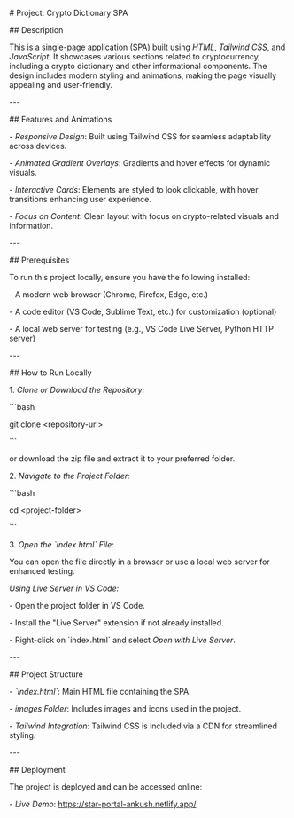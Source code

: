 \# Project: Crypto Dictionary SPA



\## Description

This is a single-page application (SPA) built using *HTML*, *Tailwind CSS*, and *JavaScript*. It showcases various sections related to cryptocurrency, including a crypto dictionary and other informational components. The design includes modern styling and animations, making the page visually appealing and user-friendly.



\---



\## Features and Animations

\- *Responsive Design*: Built using Tailwind CSS for seamless adaptability across devices.

\- *Animated Gradient Overlays*: Gradients and hover effects for dynamic visuals.

\- *Interactive Cards*: Elements are styled to look clickable, with hover transitions enhancing user experience.

\- *Focus on Content*: Clean layout with focus on crypto-related visuals and information.



\---



\## Prerequisites

To run this project locally, ensure you have the following installed:



\- A modern web browser (Chrome, Firefox, Edge, etc.)

\- A code editor (VS Code, Sublime Text, etc.) for customization (optional)

\- A local web server for testing (e.g., VS Code Live Server, Python HTTP server)



\---



\## How to Run Locally

1\. *Clone or Download the Repository:*

&#x20;  \`\`\`bash

&#x20;  git clone \<repository-url>

&#x20;  \`\`\`

&#x20;  or download the zip file and extract it to your preferred folder.



2\. *Navigate to the Project Folder:*

&#x20;  \`\`\`bash

&#x20;  cd \<project-folder>

&#x20;  \`\`\`



3\. *Open the \`index.html\` File:*

&#x20;  You can open the file directly in a browser or use a local web server for enhanced testing.



&#x20;  *Using Live Server in VS Code:*

&#x20;  \- Open the project folder in VS Code.

&#x20;  \- Install the "Live Server" extension if not already installed.

&#x20;  \- Right-click on \`index.html\` and select *Open with Live Server*.



\---



\## Project Structure

\- *\`index.html\`*: Main HTML file containing the SPA.

\- *images Folder*: Includes images and icons used in the project.

\- *Tailwind Integration*: Tailwind CSS is included via a CDN for streamlined styling.



\---

\## Deployment

The project is deployed and can be accessed online:

\- *Live Demo*: https://star-portal-ankush.netlify.app/





